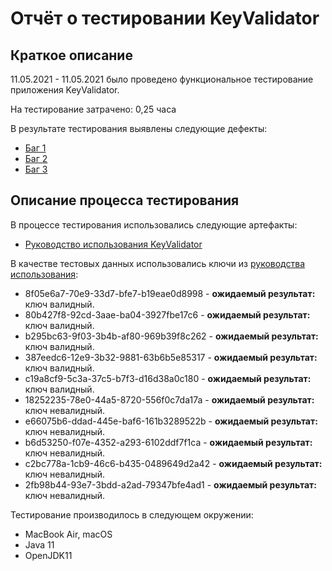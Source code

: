# Отчёт о тестировании KeyValidator

## Краткое описание

11.05.2021 - 11.05.2021 было проведено функциональное тестирование приложения KeyValidator.

На тестирование затрачено: 0,25 часа

В результате тестирования выявлены следующие дефекты:
* [Баг 1](https://github.com/zosha1/1.1.java-task2/issues/1)
* [Баг 2](https://github.com/zosha1/1.1.java-task2/issues/4)
* [Баг 3](https://github.com/zosha1/1.1.java-task2/issues/3)

## Описание процесса тестирования

В процессе тестирования использовались следующие артефакты:
* [Руководство использования KeyValidator](https://github.com/netology-code/javaqa-homeworks/blob/master/intro/user-manual.md)

В качестве тестовых данных использовались ключи из [руководства использования](https://github.com/netology-code/javaqa-homeworks/blob/master/intro/user-manual.md):
* 8f05e6a7-70e9-33d7-bfe7-b19eae0d8998 - **ожидаемый результат:** ключ валидный.
* 80b427f8-92cd-3aae-ba04-3927fbe17c6 - **ожидаемый результат:** ключ валидный.
* b295bc63-9f03-3b4b-af80-969b39f8c262 - **ожидаемый результат:** ключ валидный.
* 387eedc6-12e9-3b32-9881-63b6b5e85317 - **ожидаемый результат:** ключ валидный.
* c19a8cf9-5c3a-37c5-b7f3-d16d38a0c180 - **ожидаемый результат:** ключ валидный.
* 18252235-78e0-44a5-8720-556f0c7da17a - **ожидаемый результат:** ключ невалидный.
* e66075b6-ddad-445e-baf6-161b3289522b - **ожидаемый результат:** ключ невалидный.
* b6d53250-f07e-4352-a293-6102ddf7f1ca - **ожидаемый результат:** ключ невалидный.
* c2bc778a-1cb9-46c6-b435-0489649d2a42 - **ожидаемый результат:** ключ невалидный.
* 2fb98b44-93e7-3bdd-a2ad-79347bfe4ad1 - **ожидаемый результат:** ключ невалидный.

Тестирование производилось в следующем окружении:
* MacBook Air, macOS
* Java 11
* OpenJDK11